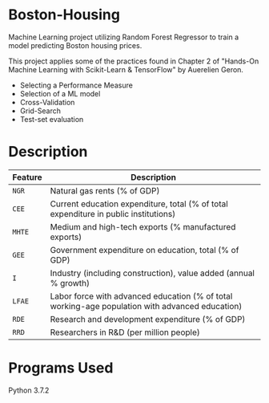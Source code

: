 # Boston-Housing
Machine Learning project utilizing Random Forest Regressor to train a model predicting Boston housing prices. 

This project applies some of the practices found in Chapter 2 of "Hands-On Machine Learning with Scikit-Learn & TensorFlow" 
by Auerelien Geron. 

- Selecting a Performance Measure
- Selection of a ML model
- Cross-Validation
- Grid-Search
- Test-set evaluation

# Description
| Feature | Description |
| --- | --- |
| `NGR` | Natural gas rents (% of GDP) |
| `CEE` | Current education expenditure, total (% of total expenditure in public institutions) |
| `MHTE` | Medium and high-tech exports (% manufactured exports) |
| `GEE` | Government expenditure on education, total (% of GDP) |
| `I` | Industry (including construction), value added (annual % growth) |
| `LFAE` | Labor force with advanced education (% of total working-age population with advanced education) |
| `RDE` | Research and development expenditure (% of GDP) |
| `RRD` | Researchers in R&D (per million people) |


# Programs Used 
Python 3.7.2
